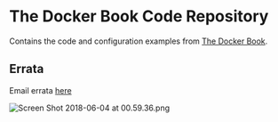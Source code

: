 # The Docker Book Code Repository

Contains the code and configuration examples from [The Docker
Book](http://www.dockerbook.com).

## Errata

Email errata [here](mailto:james+dockererrata@lovedthanlost.net)

![Screen Shot 2018-06-04 at 00.59.36.png](https://upload-images.jianshu.io/upload_images/2952111-3490f5a12b3dc5f8.png?imageMogr2/auto-orient/strip%7CimageView2/2/w/1240)
